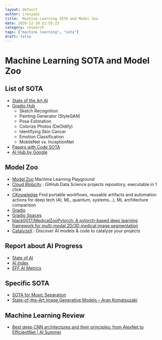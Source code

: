 ```yaml
---
layout: default
author: irosyadi
title:  Machine Learning SOTA and Model Zoo
date: 2020-12-20 21:55:23
category: research
tags: ["machine learning", "sota"]
draft: false
---
```


# Machine Learning SOTA and Model Zoo

## List of SOTA
- [State of the Art AI](https://www.stateoftheart.ai/)
- [Gradio Hub](https://gradiohub.com/)
    - Sketch Recognition
    - Painting Generator (StyleGAN)
    - Pose Estimation
    - Colorize Photos (DeOldify)
    - Identifying Skin Cancer
    - Emotion Classification
    - MobileNet vs. InceptionNet
- [Papers with Code SOTA](https://paperswithcode.com/sota)
- [AI Hub by Google](https://aihub.cloud.google.com/s?category=notebook)

## Model Zoo
- [Model Zoo](https://modelzoo.dev/) Machine Learning Playground
- [Cloud Blobcity](https://cloud.blobcity.com/#/ps/explore) : GitHub Data Science projects repository, executable in 1 click
- [CKnowledge](https://cknowledge.io/) Find portable workflows, reusable artifacts and automation actions for deep tech (AI, ML, quantum, systems...), ML architecture comparison
- [Gradio](https://github.com/gradio-app/gradio)
- [Gradio Spaces](https://huggingface.co/spaces)
- [black0017/MedicalZooPytorch: A pytorch-based deep learning framework for multi-modal 2D/3D medical image segmentation](https://github.com/black0017/MedicalZooPytorch)
- [CatalyzeX](https://www.catalyzex.com/) : Discover AI models & code to catalyze your projects

## Report about AI Progress
- [State of AI](https://www.stateof.ai/)
- [AI Index](https://hai.stanford.edu/research/ai-index-2019)
- [EFF AI Metrics](https://www.eff.org/ai/metrics)

## Specific SOTA
- [SOTA for Music Separation](https://paperswithcode.com/sota/music-source-separation-on-musdb18)
- [State-of-the-Art Image Generative Models – Aran Komatsuzaki](https://arankomatsuzaki.wordpress.com/2021/03/04/state-of-the-art-image-generative-models/)

## Machine Learning Review
- [Best deep CNN architectures and their principles: from AlexNet to EfficientNet | AI Summer](https://theaisummer.com/cnn-architectures/)
